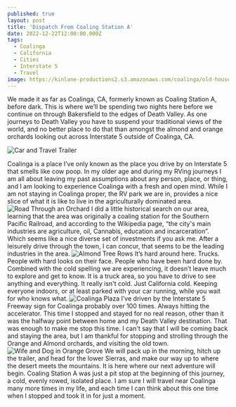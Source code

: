 ```yaml
---
published: true
layout: post
title: 'Dispatch From Coaling Station A'
date: 2022-12-22T12:00:00.000Z
tags:
  - Coalinga
  - California
  - Cities
  - Interstate 5
  - Travel
image: https://kinlane-productions2.s3.amazonaws.com/coalinga/old-house.jpeg
---
```

We made it as far as Coalinga, CA, formerly known as Coaling Station A, before dark. This is where we’ll be spending two nights here before we continue on through Bakersfield to the edges of Death Valley. As one journeys to Death Valley you have to suspend your traditional views of the world, and no better place to do that than amongst the almond and orange orchards looking out across Interstate 5 outside of Coalinga, CA.

![Car and Travel Trailer](https://kinlane-productions2.s3.amazonaws.com/coalinga/car-rv-coalinga.jpeg)

Coalinga is a place I’ve only known as the place you drive by on Interstate 5 that smells like cow poop. In my older age and during my RVing journeys I am all about leaving my past assumptions about any person, place, or thing, and I am looking to experience Coalinga with a fresh and open mind. While I am not staying in Coalinga proper, the RV park we are in, provides a nice slice of what it is like to live in the agriculturally dominated area. 
![Road Through an Orchard](https://kinlane-productions2.s3.amazonaws.com/coalinga/road-through-orchard.jpeg)
I did a little historical search on our area, learning that the area was originally a coaling station for the Southern Pacific Railroad, and according to the Wikipedia page, “the city's main industries are agriculture, oil, Cannabis, education and incarceration”. Which seems like a nice diverse set of investments if you ask me. After a leisurely drive through the town, I can concur, that seems to be the leading industries in the area.
![Almond Tree Rows](https://kinlane-productions2.s3.amazonaws.com/coalinga/almond-rows.jpeg)
It’s hard around here. Trucks. People with hard looks on their face. People who have been hard done by. Combined with the cold spelling we are experiencing, it doesn’t leave much to explore and get to know. It is a truck area, so you have to drive to see anything and everything. It really isn't cold. Just California cold. Keeping everyone indoors, or at least parked with your car running, while you wait for who knows what.
![Coalinga Plaza](https://kinlane-productions2.s3.amazonaws.com/coalinga/coaling-plaza.jpeg)
I’ve driven by the Interstate 5 Freeway sign for Coalinga probably over 100 times. Always hitting the accelerator. This time I stopped and stayed for no real reason, other than it was the halfway point between home and my Death Valley destination. That was enough to make me stop this time. I can't say that I will be coming back and staying the area, but I am thankful for stopping and strolling through the Orange and Almond orchards, and visiting the old town.
![Wife and Dog in Orange Grove](https://kinlane-productions2.s3.amazonaws.com/coalinga/wife-dog-oranges.jpeg)
We will pack up in the morning, hitch up the trailer, and head for the lower Sierras, and make our way up to where the desert meets the mountains. It is here where our next adventure will begin. Coaling Station A was just a pit stop at the beginning of this journey, a cold, evenly rowed, isolated place. I am sure I will travel near Coalinga many more times in my life, and each time I can think about this one time when I stopped and took it in for just a moment.